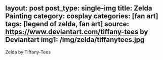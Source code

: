 layout: post
post_type: single-img
title: Zelda Painting
category: cosplay
categories: [fan art]
tags: [legend of zelda, fan art]
source: https://www.deviantart.com/tiffany-tees by Deviantart
img1: /img/zelda/tiffanytees.jpg
---
Zelda by Tiffany-Tees
